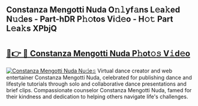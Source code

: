 ## Constanza Mengotti Nuda O𝚗𝚕yf𝚊ns L𝚎a𝚔ed N𝚞𝚍es - Part-hDR P𝚑𝚘tos Vi𝚍𝚎o - H𝚘𝚝 Part L𝚎a𝚔s XPbjQ

# <h2><a href="http://kf5vwuw.oniu.top/?m=Constanza+Mengotti+Nuda">🔗👉 🔴 Constanza Mengotti Nuda P𝚑ot𝚘𝚜 V𝚒d𝚎o</a></h2>

[![Constanza Mengotti Nuda Nu𝚍e𝚜](https://i.imgur.com/0qMVB7G.gif)](http://kf5vwuw.oniu.top/?m=Constanza+Mengotti+Nuda)
Virtual dance creator and web entertainer Constanza Mengotti Nuda, celebrated for publishing dance and lifestyle tutorials through solo and collaborative dance presentations and brief clips. Compassionate counselor Constanza Mengotti Nuda, famed for their kindness and dedication to helping others navigate life's challenges.  
